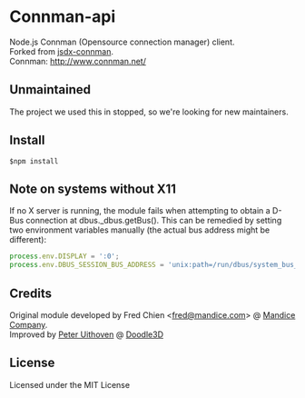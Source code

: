 Connman-api
===============
Node.js Connman (Opensource connection manager) client. <br/>
Forked from [jsdx-connman](https://github.com/cfsghost/jsdx-connman). <br/>
Connman: http://www.connman.net/

Unmaintained
------------
The project we used this in stopped, so we're looking for new maintainers.

Install
---
```$npm install```

Note on systems without X11
---
If no X server is running, the module fails when attempting to obtain 
a D-Bus connection at dbus._dbus.getBus(). This can be remedied by 
setting two environment variables manually (the actual bus address might be different):

``` javascript
process.env.DISPLAY = ':0';
process.env.DBUS_SESSION_BUS_ADDRESS = 'unix:path=/run/dbus/system_bus_socket';
```

Credits 
---
Original module developed by Fred Chien <<fred@mandice.com>> @ [Mandice Company](http://www.mandice.com/).<br/>
Improved by [Peter Uithoven](http://github.com/peteruithoven/) @ [Doodle3D](http://doodle3d.com/)

License
---
Licensed under the MIT License
